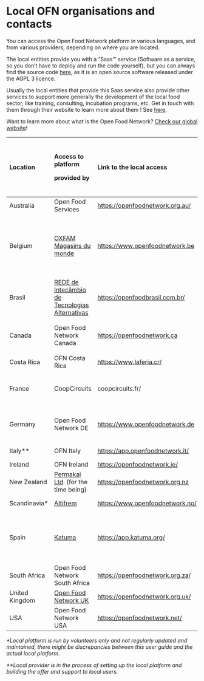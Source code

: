 # Local OFN organisations and contacts

You can access the Open Food Network platform in various languages, and from various providers, depending on where you are located. 

The local entities provide you with a “Saas”’ service \(Software as a service, so you don’t have to deploy and run the code yourself\), but you can always find the source code [here](https://github.com/openfoodfoundation/openfoodnetwork#boards?repos=6257856), as it is an open source software released under the AGPL 3 licence.

Usually the local entities that provide this Saas service also provide other services to support more generally the development of the local food sector, like training, consulting, incubation programs, etc. Get in touch with them through their website to learn more about them !  See [here](https://www.openfoodnetwork.org/find-your-local-open-food-network/).

  
Want to learn more about what is the Open Food Network? [Check our global website](https://www.openfoodnetwork.org/)!

<table>
  <thead>
    <tr>
      <th style="text-align:left">Location</th>
      <th style="text-align:left">
        <p>Access to platform</p>
        <p>provided by</p>
      </th>
      <th style="text-align:left">Link to the local access</th>
      <th style="text-align:left">
        <p>Languages provided</p>
        <p>by the local platform</p>
      </th>
    </tr>
  </thead>
  <tbody>
    <tr>
      <td style="text-align:left">Australia</td>
      <td style="text-align:left">Open Food Services</td>
      <td style="text-align:left"><a href="https://openfoodnetwork.org.au/">https://openfoodnetwork.org.au/</a>
      </td>
      <td style="text-align:left">English</td>
    </tr>
    <tr>
      <td style="text-align:left">Belgium</td>
      <td style="text-align:left"><a href="https://www.oxfammagasinsdumonde.be/acheter-equitable/open-food-network-belgium/#.XYoOOvfgo5k">OXFAM Magasins du monde</a>
      </td>
      <td style="text-align:left"><a href="https://www.openfoodnetwork.be">https://www.openfoodnetwork.be</a>
      </td>
      <td style="text-align:left">
        <p>French</p>
        <p>German</p>
        <p>English</p>
        <p>Deutsch</p>
      </td>
    </tr>
    <tr>
      <td style="text-align:left">Brasil</td>
      <td style="text-align:left"><a href="http://redemg.org.br/">REDE de Intec&#xE2;mbio de Tecnologias Alternativas</a>
      </td>
      <td style="text-align:left"><a href=" https://openfoodbrasil.com.br/"> https://openfoodbrasil.com.br/</a>
      </td>
      <td style="text-align:left">Portuguese</td>
    </tr>
    <tr>
      <td style="text-align:left">Canada</td>
      <td style="text-align:left">Open Food Network Canada</td>
      <td style="text-align:left"><a href="https://openfoodnetwork.ca ">https://openfoodnetwork.ca </a>
      </td>
      <td style="text-align:left">
        <p>English</p>
        <p>French</p>
      </td>
    </tr>
    <tr>
      <td style="text-align:left">Costa Rica</td>
      <td style="text-align:left">OFN Costa Rica</td>
      <td style="text-align:left"><a href="https://www.laferia.cr/">https://www.laferia.cr/</a>
      </td>
      <td style="text-align:left">Spanish English</td>
    </tr>
    <tr>
      <td style="text-align:left">France</td>
      <td style="text-align:left">CoopCircuits</td>
      <td style="text-align:left">coopcircuits.fr/</td>
      <td style="text-align:left">
        <p>French</p>
        <p>Italian</p>
      </td>
    </tr>
    <tr>
      <td style="text-align:left">Germany</td>
      <td style="text-align:left">Open Food Network DE</td>
      <td style="text-align:left"><a href="https://www.openfoodnetwork.de">https://www.openfoodnetwork.de</a>
      </td>
      <td style="text-align:left">
        <p>German</p>
        <p>English</p>
      </td>
    </tr>
    <tr>
      <td style="text-align:left">Italy**</td>
      <td style="text-align:left">OFN Italy</td>
      <td style="text-align:left"><a href="https://app.openfoodnetwork.it/">https://app.openfoodnetwork.it/</a>
      </td>
      <td style="text-align:left">Italian
        <br />English</td>
    </tr>
    <tr>
      <td style="text-align:left">Ireland</td>
      <td style="text-align:left">OFN Ireland</td>
      <td style="text-align:left"><a href="https://openfoodnetwork.ie/">https://openfoodnetwork.ie/</a>
      </td>
      <td style="text-align:left">English</td>
    </tr>
    <tr>
      <td style="text-align:left">New Zealand</td>
      <td style="text-align:left"><a href="https://permakai.nz">Permakai Ltd</a>. (for the time being)</td>
      <td
      style="text-align:left"><a href="https://openfoodnetwork.org.nz">https://openfoodnetwork.org.nz</a>
        </td>
        <td style="text-align:left">English</td>
    </tr>
    <tr>
      <td style="text-align:left">Scandinavia*</td>
      <td style="text-align:left"><a href="https://altifrem.wordpress.com/">Altifrem</a>
      </td>
      <td style="text-align:left"><a href="https://www.openfoodnetwork.no/">https://www.openfoodnetwork.no/</a>
      </td>
      <td style="text-align:left">Norwegian Swedish</td>
    </tr>
    <tr>
      <td style="text-align:left">Spain</td>
      <td style="text-align:left"><a href="http://katuma.org/">Katuma</a>
      </td>
      <td style="text-align:left"><a href="https://app.katuma.org/ ">https://app.katuma.org/ </a>
      </td>
      <td style="text-align:left">
        <p>Castellano</p>
        <p>Catalan Portuguese Italian</p>
      </td>
    </tr>
    <tr>
      <td style="text-align:left">South Africa</td>
      <td style="text-align:left">Open Food Network South Africa</td>
      <td style="text-align:left"><a href="https://openfoodnetwork.org.za/">https://openfoodnetwork.org.za/</a>
      </td>
      <td style="text-align:left">English</td>
    </tr>
    <tr>
      <td style="text-align:left">United Kingdom</td>
      <td style="text-align:left"><a href="https://about.openfoodnetwork.org.uk/">Open Food Network UK</a>
      </td>
      <td style="text-align:left"><a href="https://openfoodnetwork.org.uk/ ">https://openfoodnetwork.org.uk/ </a>
      </td>
      <td style="text-align:left">English</td>
    </tr>
    <tr>
      <td style="text-align:left">USA</td>
      <td style="text-align:left">Open Food Network USA</td>
      <td style="text-align:left"><a href="https://openfoodnetwork.net/">https://openfoodnetwork.net/</a>
      </td>
      <td style="text-align:left">English</td>
    </tr>
  </tbody>
</table>

_\*Local platform is run by volunteers only and not regularly updated and maintained, there might be discrepancies between this user guide and the actual local platform._

_\*\*Local provider is in the process of setting up the local platform and building the offer and support to local users._

